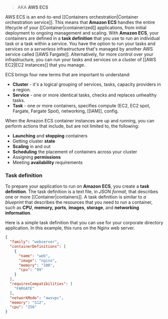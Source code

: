 
> AKA **AWS ECS**

AWS ECS is an end-to-end [[Containers orchestration|Container orchestration service]]. This means that **Amazon ECS** handles the entire lifecycle of your [[Container|containerized]] applications, from initial deployment to ongoing management and scaling. With **Amazon ECS**, your containers are defined in a **task definition** that you use to run an individual task or a task within a service. You have the option to run your tasks and services on a *serverless* infrastructure that's managed by another AWS service called [[AWS Fargate]]. Alternatively, for more control over your infrastructure, you can run your tasks and services on a cluster of [[AWS EC2|EC2 instances]] that you manage.

ECS brings four new terms that are important to understand:

- **Cluster** - it's a logical grouping of services, tasks, capacity providers in a region.
- **Service** - one or more identical tasks, checks and replaces unhealthy tasks.
- **Task** - one or more containers, specifies compute (EC2, EC2 spot, Fargate, Fargate Spot), networking, [[IAM]], config.

When the Amazon ECS container instances are up and running, you can perform actions that include, but are not limited to, the following:

- **Launching** and **stopping** containers
- Getting cluster **state**
- **Scaling** in and out
- **Scheduling** the placement of containers across your cluster
- Assigning **permissions**
- Meeting **availability** requirements
### Task definition

To prepare your application to run on **Amazon ECS**, you create a **task definition**. The task definition is a text file, in *JSON format*, that describes one or more [[Container|containers]]. A task definition is similar to *a blueprint* that describes the resources that you need to run a container, such as **CPU**, **memory,** **ports**, **images**, **storage**, and **networking information**.  
  
Here is a simple task definition that you can use for your corporate directory application. In this example, this runs on the Nginx web server.

```json
{
  "family": "webserver",
  "containerDefinitions": [
    {
      "name": "web",
      "image": "nginx",
      "memory": "100",
      "cpu": "99"
    }
  ],
  "requiresCompatibilities": [
    "FARGATE"
  ],
  "networkMode": "awsvpc",
  "memory": "512",
  "cpu": "256"
}
```